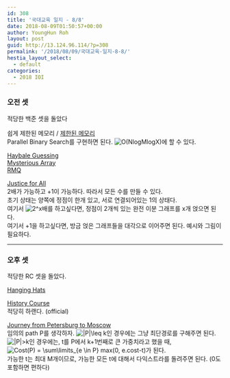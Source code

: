 ```yaml
---
id: 308
title: '국대교육 일지 - 8/8'
date: 2018-08-09T01:50:57+00:00
author: YoungHun Roh
layout: post
guid: http://13.124.96.114/?p=308
permalink: '/2018/08/09/국대교육-일지-8-8/'
hestia_layout_select:
  - default
categories:
  - 2018 IOI
---
```

### 오전 셋

적당한 백준 셋을 돌았다

쉽게 제한된 메모리 / [제한된 메모리](https://www.acmicpc.net/problem/12921)  
Parallel Binary Search를 구현하면 된다. <img src="//s0.wp.com/latex.php?latex=O%28NlogMlogX%29&#038;bg=ffffff&#038;fg=000&#038;s=0" alt="O(NlogMlogX)" title="O(NlogMlogX)" class="latex" />에 할 수 있다.

[Haybale Guessing](https://www.acmicpc.net/problem/6153)  
[Mysterious Array](https://www.acmicpc.net/problem/15872)  
[RMQ](https://www.acmicpc.net/problem/13389)

[Justice for All](https://www.acmicpc.net/problem/3435)  
2배가 가능하고 +1이 가능하다. 따라서 모든 수를 만들 수 있다.  
초기 상태는 양쪽에 정점이 한개 있고, 서로 연결되어있는 1의 상태다.  
여기서 <img src="//s0.wp.com/latex.php?latex=2%5Ex&#038;bg=ffffff&#038;fg=000&#038;s=0" alt="2^x" title="2^x" class="latex" />배를 하고싶다면, 정점이 2개씩 있는 완전 이분 그래프를 x개 얹으면 된다.  
여기서 +1을 하고싶다면, 방금 얹은 그래프들을 대각으로 이어주면 된다. 예시와 그림이 필요하다.  


<hr class="wp-block-separator" />

### 오후 셋

적당한 RC 셋을 돌았다.

[Hanging Hats](https://www.acmicpc.net/problem/3433)  


[History Course](https://www.acmicpc.net/problem/9541)  
적당히 하랜다. (official)

[Journey from Petersburg to Moscow](https://www.acmicpc.net/problem/15292)  
임의의 path P를 생각하자. <img src="//s0.wp.com/latex.php?latex=%7CP%7C%5Cleq+k&#038;bg=ffffff&#038;fg=000&#038;s=0" alt="|P|&#92;leq k" title="|P|&#92;leq k" class="latex" />인 경우에는 그냥 최단경로를 구해주면 된다.  
<img src="//s0.wp.com/latex.php?latex=%7CP%7C%3Ek&#038;bg=ffffff&#038;fg=000&#038;s=0" alt="|P|>k" title="|P|>k" class="latex" />인 경우에는, t를 P에서 k+1번째로 큰 가중치라고 했을 때, <img src="//s0.wp.com/latex.php?latex=Cost%28P%29+%3D+%5Csum%5Climits_%7Be+%5Cin+P%7D+max%280%2C+e.cost-t%29&#038;bg=ffffff&#038;fg=000&#038;s=0" alt="Cost(P) = &#92;sum&#92;limits_{e &#92;in P} max(0, e.cost-t)" title="Cost(P) = &#92;sum&#92;limits_{e &#92;in P} max(0, e.cost-t)" class="latex" />가 된다.  
가능한 t는 최대 M개이므로, 가능한 모든 t에 대해서 다익스트라를 돌려주면 된다. (0도 포함하면 편하다)